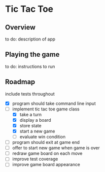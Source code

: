 # Tic Tac Toe

## Overview

to do: description of app

## Playing the game

to do: instructions to run

## Roadmap

include tests throughout

- [x] program should take command line input
- [ ] implement tic tac toe game class
  - [x] take a turn
  - [x] display a board
  - [x] store state
  - [x] start a new game
  - [ ] evaluate win condition
- [ ] program should exit at game end
- [ ] offer to start new game when game is over
- [ ] redraw game board on each move
- [ ] improve test coverage
- [ ] improve game board appearance
